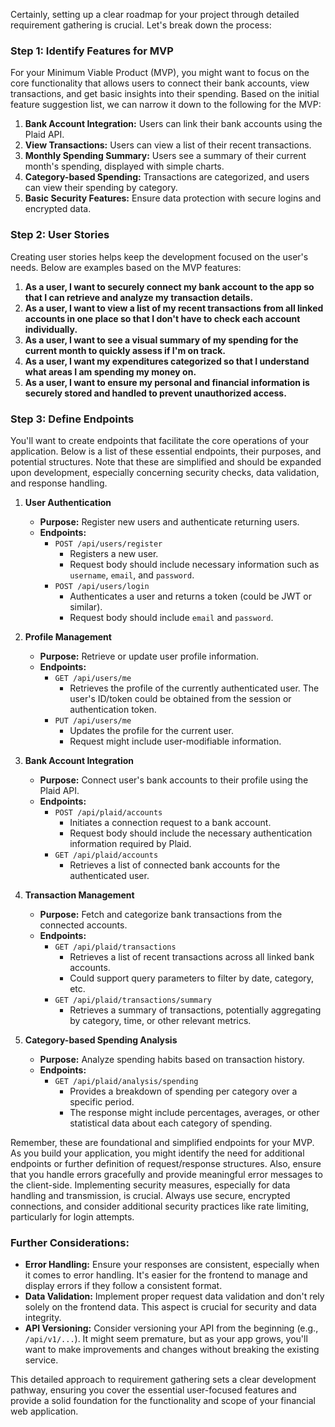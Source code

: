Certainly, setting up a clear roadmap for your project through detailed requirement gathering is crucial. Let's break down the process:

### Step 1: Identify Features for MVP

For your Minimum Viable Product (MVP), you might want to focus on the core functionality that allows users to connect their bank accounts, view transactions, and get basic insights into their spending. Based on the initial feature suggestion list, we can narrow it down to the following for the MVP:

1. **Bank Account Integration:** Users can link their bank accounts using the Plaid API.
2. **View Transactions:** Users can view a list of their recent transactions.
3. **Monthly Spending Summary:** Users see a summary of their current month's spending, displayed with simple charts.
4. **Category-based Spending:** Transactions are categorized, and users can view their spending by category.
5. **Basic Security Features:** Ensure data protection with secure logins and encrypted data.

### Step 2: User Stories

Creating user stories helps keep the development focused on the user's needs. Below are examples based on the MVP features:

1. **As a user, I want to securely connect my bank account to the app so that I can retrieve and analyze my transaction details.**
2. **As a user, I want to view a list of my recent transactions from all linked accounts in one place so that I don't have to check each account individually.**
3. **As a user, I want to see a visual summary of my spending for the current month to quickly assess if I'm on track.**
4. **As a user, I want my expenditures categorized so that I understand what areas I am spending my money on.**
5. **As a user, I want to ensure my personal and financial information is securely stored and handled to prevent unauthorized access.**

### Step 3: Define Endpoints

You'll want to create endpoints that facilitate the core operations of your application. Below is a list of these essential endpoints, their purposes, and potential structures. Note that these are simplified and should be expanded upon development, especially concerning security checks, data validation, and response handling.

1. **User Authentication**
   - **Purpose:** Register new users and authenticate returning users.
   - **Endpoints:**
      - `POST /api/users/register`
         - Registers a new user.
         - Request body should include necessary information such as `username`, `email`, and `password`.
      - `POST /api/users/login`
         - Authenticates a user and returns a token (could be JWT or similar).
         - Request body should include `email` and `password`.

2. **Profile Management**
   - **Purpose:** Retrieve or update user profile information.
   - **Endpoints:**
      - `GET /api/users/me`
         - Retrieves the profile of the currently authenticated user. The user's ID/token could be obtained from the session or authentication token.
      - `PUT /api/users/me`
         - Updates the profile for the current user.
         - Request might include user-modifiable information.

3. **Bank Account Integration**
   - **Purpose:** Connect user's bank accounts to their profile using the Plaid API.
   - **Endpoints:**
      - `POST /api/plaid/accounts`
         - Initiates a connection request to a bank account.
         - Request body should include the necessary authentication information required by Plaid.
      - `GET /api/plaid/accounts`
         - Retrieves a list of connected bank accounts for the authenticated user.

4. **Transaction Management**
   - **Purpose:** Fetch and categorize bank transactions from the connected accounts.
   - **Endpoints:**
      - `GET /api/plaid/transactions`
         - Retrieves a list of recent transactions across all linked bank accounts.
         - Could support query parameters to filter by date, category, etc.
      - `GET /api/plaid/transactions/summary`
         - Retrieves a summary of transactions, potentially aggregating by category, time, or other relevant metrics.

5. **Category-based Spending Analysis**
   - **Purpose:** Analyze spending habits based on transaction history.
   - **Endpoints:**
      - `GET /api/plaid/analysis/spending`
         - Provides a breakdown of spending per category over a specific period.
         - The response might include percentages, averages, or other statistical data about each category of spending.

Remember, these are foundational and simplified endpoints for your MVP. As you build your application, you might identify the need for additional endpoints or further definition of request/response structures. Also, ensure that you handle errors gracefully and provide meaningful error messages to the client-side. Implementing security measures, especially for data handling and transmission, is crucial. Always use secure, encrypted connections, and consider additional security practices like rate limiting, particularly for login attempts.
### Further Considerations:

- **Error Handling:** Ensure your responses are consistent, especially when it comes to error handling. It's easier for the frontend to manage and display errors if they follow a consistent format.
- **Data Validation:** Implement proper request data validation and don't rely solely on the frontend data. This aspect is crucial for security and data integrity.
- **API Versioning:** Consider versioning your API from the beginning (e.g., `/api/v1/...`). It might seem premature, but as your app grows, you'll want to make improvements and changes without breaking the existing service.

This detailed approach to requirement gathering sets a clear development pathway, ensuring you cover the essential user-focused features and provide a solid foundation for the functionality and scope of your financial web application.